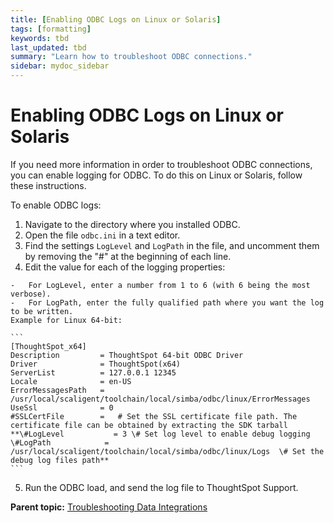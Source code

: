 ```yaml
---
title: [Enabling ODBC Logs on Linux or Solaris]
tags: [formatting]
keywords: tbd
last_updated: tbd
summary: "Learn how to troubleshoot ODBC connections."
sidebar: mydoc_sidebar
---
```

# Enabling ODBC Logs on Linux or Solaris

If you need more information in order to troubleshoot ODBC connections, you can enable logging for ODBC. To do this on Linux or Solaris, follow these instructions.

To enable ODBC logs:

1.   Navigate to the directory where you installed ODBC.
2.   Open the file `odbc.ini` in a text editor.
3.   Find the settings `LogLevel` and `LogPath` in the file, and uncomment them by removing the "\#" at the beginning of each line.
4.   Edit the value for each of the logging properties:

    -   For LogLevel, enter a number from 1 to 6 (with 6 being the most verbose).
    -   For LogPath, enter the fully qualified path where you want the log to be written.
    Example for Linux 64-bit:

    ```
    [ThoughtSpot_x64]
    Description         = ThoughtSpot 64-bit ODBC Driver
    Driver              = ThoughtSpot(x64)
    ServerList          = 127.0.0.1 12345
    Locale              = en-US
    ErrorMessagesPath   = /usr/local/scaligent/toolchain/local/simba/odbc/linux/ErrorMessages
    UseSsl              = 0
    #SSLCertFile        =   # Set the SSL certificate file path. The certificate file can be obtained by extracting the SDK tarball
    **\#LogLevel           = 3 \# Set log level to enable debug logging
    \#LogPath            = /usr/local/scaligent/toolchain/local/simba/odbc/linux/Logs  \# Set the debug log files path**
    ```

5.   Run the ODBC load, and send the log file to ThoughtSpot Support.

**Parent topic:** [Troubleshooting Data Integrations](../../data_integration/troubleshooting/troubleshooting_intro.html)
